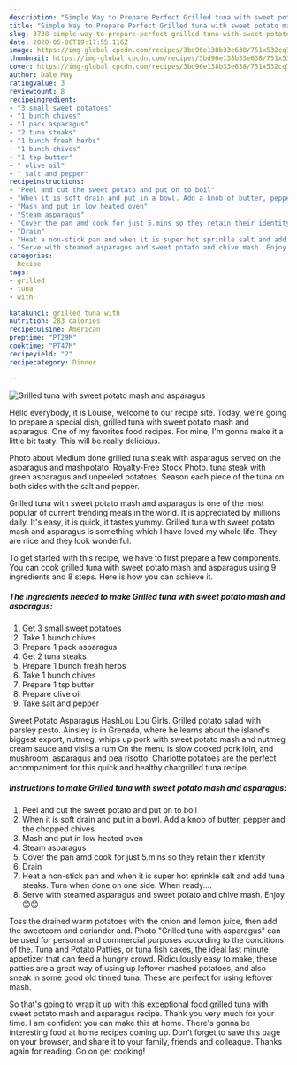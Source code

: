 ```yaml
---
description: "Simple Way to Prepare Perfect Grilled tuna with sweet potato mash and asparagus"
title: "Simple Way to Prepare Perfect Grilled tuna with sweet potato mash and asparagus"
slug: 3738-simple-way-to-prepare-perfect-grilled-tuna-with-sweet-potato-mash-and-asparagus
date: 2020-05-06T19:17:55.116Z
image: https://img-global.cpcdn.com/recipes/3bd96e138b33e638/751x532cq70/grilled-tuna-with-sweet-potato-mash-and-asparagus-recipe-main-photo.jpg
thumbnail: https://img-global.cpcdn.com/recipes/3bd96e138b33e638/751x532cq70/grilled-tuna-with-sweet-potato-mash-and-asparagus-recipe-main-photo.jpg
cover: https://img-global.cpcdn.com/recipes/3bd96e138b33e638/751x532cq70/grilled-tuna-with-sweet-potato-mash-and-asparagus-recipe-main-photo.jpg
author: Dale May
ratingvalue: 3
reviewcount: 8
recipeingredient:
- "3 small sweet potatoes"
- "1 bunch chives"
- "1 pack asparagus"
- "2 tuna steaks"
- "1 bunch freah herbs"
- "1 bunch chives"
- "1 tsp butter"
- " olive oil"
- " salt and pepper"
recipeinstructions:
- "Peel and cut the sweet potato and put on to boil"
- "When it is soft drain and put in a bowl. Add a knob of butter, pepper and the chopped chives"
- "Mash and put in low heated oven"
- "Steam asparagus"
- "Cover the pan amd cook for just 5.mins so they retain their identity"
- "Drain"
- "Heat a non-stick pan and when it is super hot sprinkle salt and add tuna steaks. Turn when done on one side. When ready...."
- "Serve with steamed asparagus and sweet potato and chive mash. Enjoy 😊😊"
categories:
- Recipe
tags:
- grilled
- tuna
- with

katakunci: grilled tuna with 
nutrition: 283 calories
recipecuisine: American
preptime: "PT29M"
cooktime: "PT47M"
recipeyield: "2"
recipecategory: Dinner

---
```



![Grilled tuna with sweet potato mash and asparagus](https://img-global.cpcdn.com/recipes/3bd96e138b33e638/751x532cq70/grilled-tuna-with-sweet-potato-mash-and-asparagus-recipe-main-photo.jpg)

Hello everybody, it is Louise, welcome to our recipe site. Today, we're going to prepare a special dish, grilled tuna with sweet potato mash and asparagus. One of my favorites food recipes. For mine, I'm gonna make it a little bit tasty. This will be really delicious.

Photo about Medium done grilled tuna steak with asparagus served on the asparagus and mashpotato. Royalty-Free Stock Photo. tuna steak with green asparagus and unpeeled potatoes. Season each piece of the tuna on both sides with the salt and pepper.

Grilled tuna with sweet potato mash and asparagus is one of the most popular of current trending meals in the world. It is appreciated by millions daily. It's easy, it is quick, it tastes yummy. Grilled tuna with sweet potato mash and asparagus is something which I have loved my whole life. They are nice and they look wonderful.


To get started with this recipe, we have to first prepare a few components. You can cook grilled tuna with sweet potato mash and asparagus using 9 ingredients and 8 steps. Here is how you can achieve it.

<!--inarticleads1-->

##### The ingredients needed to make Grilled tuna with sweet potato mash and asparagus:

1. Get 3 small sweet potatoes
1. Take 1 bunch chives
1. Prepare 1 pack asparagus
1. Get 2 tuna steaks
1. Prepare 1 bunch freah herbs
1. Take 1 bunch chives
1. Prepare 1 tsp butter
1. Prepare  olive oil
1. Take  salt and pepper


Sweet Potato Asparagus HashLou Lou Girls. Grilled potato salad with parsley pesto. Ainsley is in Grenada, where he learns about the island&#39;s biggest export, nutmeg, whips up pork with sweet potato mash and nutmeg cream sauce and visits a rum On the menu is slow cooked pork loin, and mushroom, asparagus and pea risotto. Charlotte potatoes are the perfect accompaniment for this quick and healthy chargrilled tuna recipe. 

<!--inarticleads2-->

##### Instructions to make Grilled tuna with sweet potato mash and asparagus:

1. Peel and cut the sweet potato and put on to boil
1. When it is soft drain and put in a bowl. Add a knob of butter, pepper and the chopped chives
1. Mash and put in low heated oven
1. Steam asparagus
1. Cover the pan amd cook for just 5.mins so they retain their identity
1. Drain
1. Heat a non-stick pan and when it is super hot sprinkle salt and add tuna steaks. Turn when done on one side. When ready....
1. Serve with steamed asparagus and sweet potato and chive mash. Enjoy 😊😊


Toss the drained warm potatoes with the onion and lemon juice, then add the sweetcorn and coriander and. Photo &#34;Grilled tuna with asparagus&#34; can be used for personal and commercial purposes according to the conditions of the. Tuna and Potato Patties, or tuna fish cakes, the ideal last minute appetizer that can feed a hungry crowd. Ridiculously easy to make, these patties are a great way of using up leftover mashed potatoes, and also sneak in some good old tinned tuna. These are perfect for using leftover mash. 

So that's going to wrap it up with this exceptional food grilled tuna with sweet potato mash and asparagus recipe. Thank you very much for your time. I am confident you can make this at home. There's gonna be interesting food at home recipes coming up. Don't forget to save this page on your browser, and share it to your family, friends and colleague. Thanks again for reading. Go on get cooking!
